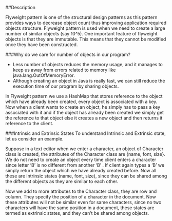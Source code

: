 ##Description

Flyweight pattern is one of the structural design patterns as this pattern provides ways to decrease object count thus improving application required objects structure. Flyweight pattern is used when we need to create a large number of similar objects (say 10^5). One important feature of flyweight objects is that they are immutable. This means that they cannot be modified once they have been constructed.

###Why do we care for number of objects in our program?
* Less number of objects reduces the memory usage, and it manages to keep us away from errors related to memory like java.lang.OutOfMemoryError.
* Although creating an object in Java is really fast, we can still reduce the execution time of our program by sharing objects.

In Flyweight pattern we use a HashMap that stores reference to the object which have already been created, every object is associated with a key. Now when a client wants to create an object, he simply has to pass a key associated with it and if the object has already been created we simply get the reference to that object else it creates a new object and then returns it reference to the client.

###Intrinsic and Extrinsic States
To understand Intrinsic and Extrinsic state, let us consider an example.

Suppose in a text editor when we enter a character, an object of Character class is created, the attributes of the Character class are {name, font, size}. We do not need to create an object every time client enters a character since letter ‘B’ is no different from another ‘B’ . If client again types a ‘B’ we simply return the object which we have already created before. Now all these are intrinsic states (name, font, size), since they can be shared among the different objects as they are similar to each other.

Now we add to more attributes to the Character class, they are row and column. They specify the position of a character in the document. Now these attributes will not be similar even for same characters, since no two characters will have the same position in a document, these states are termed as extrinsic states, and they can’t be shared among objects.
